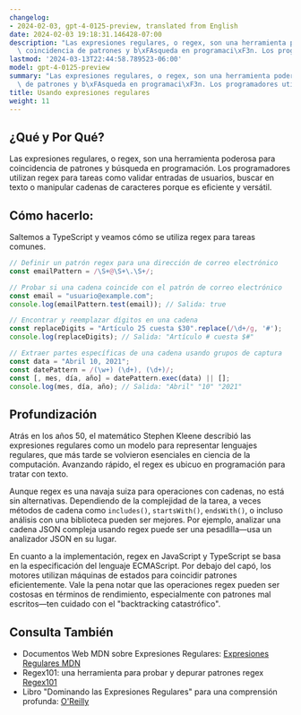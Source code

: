 ```yaml
---
changelog:
- 2024-02-03, gpt-4-0125-preview, translated from English
date: 2024-02-03 19:18:31.146428-07:00
description: "Las expresiones regulares, o regex, son una herramienta poderosa para\
  \ coincidencia de patrones y b\xFAsqueda en programaci\xF3n. Los programadores utilizan\u2026"
lastmod: '2024-03-13T22:44:58.789523-06:00'
model: gpt-4-0125-preview
summary: "Las expresiones regulares, o regex, son una herramienta poderosa para coincidencia\
  \ de patrones y b\xFAsqueda en programaci\xF3n. Los programadores utilizan\u2026"
title: Usando expresiones regulares
weight: 11
---
```


## ¿Qué y Por Qué?
Las expresiones regulares, o regex, son una herramienta poderosa para coincidencia de patrones y búsqueda en programación. Los programadores utilizan regex para tareas como validar entradas de usuarios, buscar en texto o manipular cadenas de caracteres porque es eficiente y versátil.

## Cómo hacerlo:

Saltemos a TypeScript y veamos cómo se utiliza regex para tareas comunes.

```TypeScript
// Definir un patrón regex para una dirección de correo electrónico
const emailPattern = /\S+@\S+\.\S+/;

// Probar si una cadena coincide con el patrón de correo electrónico
const email = "usuario@example.com";
console.log(emailPattern.test(email)); // Salida: true

// Encontrar y reemplazar dígitos en una cadena
const replaceDigits = "Artículo 25 cuesta $30".replace(/\d+/g, '#');
console.log(replaceDigits); // Salida: "Artículo # cuesta $#"

// Extraer partes específicas de una cadena usando grupos de captura
const data = "Abril 10, 2021";
const datePattern = /(\w+) (\d+), (\d+)/;
const [, mes, día, año] = datePattern.exec(data) || [];
console.log(mes, día, año); // Salida: "Abril" "10" "2021"
```

## Profundización

Atrás en los años 50, el matemático Stephen Kleene describió las expresiones regulares como un modelo para representar lenguajes regulares, que más tarde se volvieron esenciales en ciencia de la computación. Avanzando rápido, el regex es ubicuo en programación para tratar con texto.

Aunque regex es una navaja suiza para operaciones con cadenas, no está sin alternativas. Dependiendo de la complejidad de la tarea, a veces métodos de cadena como `includes()`, `startsWith()`, `endsWith()`, o incluso análisis con una biblioteca pueden ser mejores. Por ejemplo, analizar una cadena JSON compleja usando regex puede ser una pesadilla—usa un analizador JSON en su lugar.

En cuanto a la implementación, regex en JavaScript y TypeScript se basa en la especificación del lenguaje ECMAScript. Por debajo del capó, los motores utilizan máquinas de estados para coincidir patrones eficientemente. Vale la pena notar que las operaciones regex pueden ser costosas en términos de rendimiento, especialmente con patrones mal escritos—ten cuidado con el "backtracking catastrófico".

## Consulta También

- Documentos Web MDN sobre Expresiones Regulares: [Expresiones Regulares MDN](https://developer.mozilla.org/es/docs/Web/JavaScript/Guide/Regular_Expressions)
- Regex101: una herramienta para probar y depurar patrones regex [Regex101](https://regex101.com/)
- Libro "Dominando las Expresiones Regulares" para una comprensión profunda: [O'Reilly](https://www.oreilly.com/library/view/mastering-regular-expressions/0596528124/)
